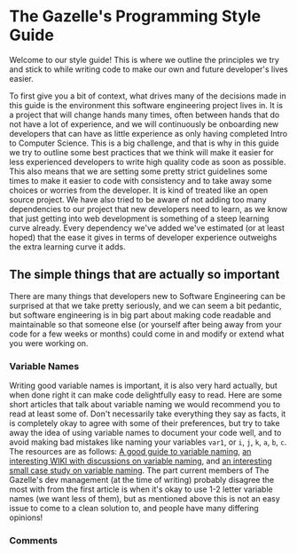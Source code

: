 # The Gazelle's Programming Style Guide

Welcome to our style guide! This is where we outline the principles we try and stick to while writing code to make our own and future developer's lives easier.

To first give you a bit of context, what drives many of the decisions made in this guide is the environment this software engineering project lives in. It is a project that will change hands many times, often between hands that do not have a lot of experience, and we will continuously be onboarding new developers that can have as little experience as only having completed Intro to Computer Science. This is a big challenge, and that is why in this guide we try to outline some best practices that we think will make it easier for less experienced developers to write high quality code as soon as possible. This also means that we are setting some pretty strict guidelines some times to make it easier to code with consistency and to take away some choices or worries from the developer. It is kind of treated like an open source project. We have also tried to be aware of not adding too many dependencies to our project that new developers need to learn, as we know that just getting into web development is something of a steep learning curve already. Every dependency we've added we've estimated (or at least hoped) that the ease it gives in terms of developer experience outweighs the extra learning curve it adds.

## The simple things that are actually so important

There are many things that developers new to Software Engineering can be surprised at that we take pretty seriously, and we can seem a bit pedantic, but software engineering is in big part about making code readable and maintainable so that someone else (or yourself after being away from your code for a few weeks or months) could come in and modify or extend what you were working on.

### Variable Names

Writing good variable names is important, it is also very hard actually, but when done right it can make code delightfully easy to read. Here are some short articles that talk about variable naming we would recommend you to read at least some of. Don't necessarily take everything they say as facts, it is completely okay to agree with some of their preferences, but try to take away the idea of using variable names to document your code well, and to avoid making bad mistakes like naming your variables `var1`, or `i`, `j`, `k`, `a`, `b`, `c`. The resources are as follows: [A good guide to variable naming](https://a-nickels-worth.blogspot.com/2016/04/a-guide-to-naming-variables.html), [an interesting WIKI with discussions on variable naming](http://wiki.c2.com/?GoodVariableNames), and [an interesting small case study on variable naming](https://m.signalvnoise.com/hunting-for-great-names-in-programming-16f624c8fc03). The part current members of The Gazelle's dev management (at the time of writing) probably disagree the most with from the first article is when it's okay to use 1-2 letter variable names (we want less of them), but as mentioned above this is not an easy issue to come to a clean solution to, and people have many differing opinions!

### Comments


